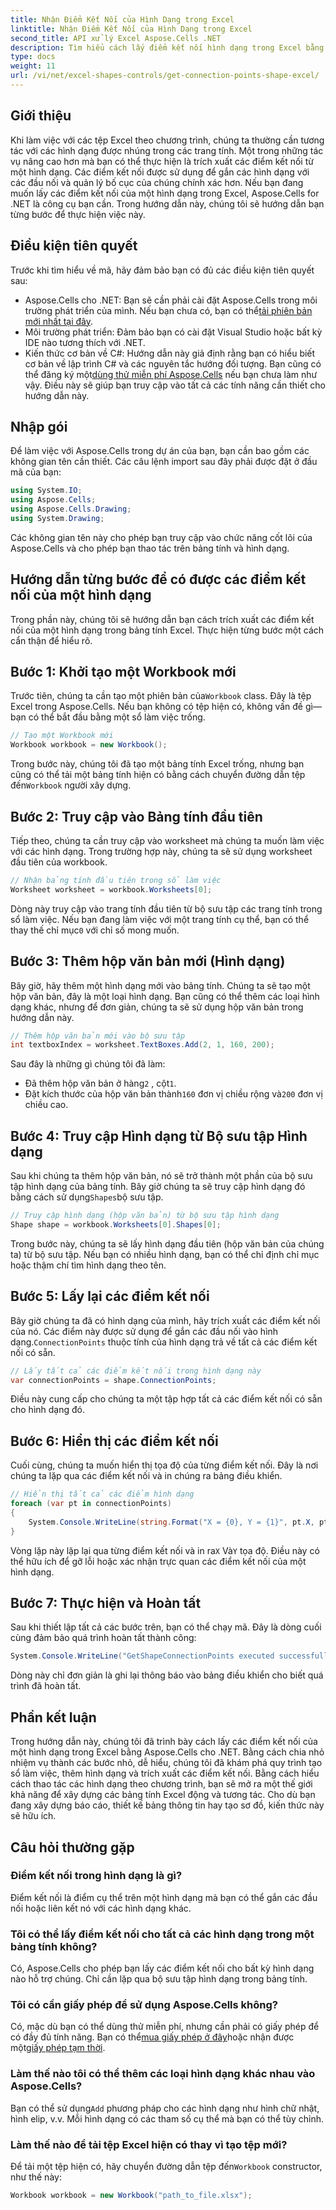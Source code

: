 ```yaml
---
title: Nhận Điểm Kết Nối của Hình Dạng trong Excel
linktitle: Nhận Điểm Kết Nối của Hình Dạng trong Excel
second_title: API xử lý Excel Aspose.Cells .NET
description: Tìm hiểu cách lấy điểm kết nối hình dạng trong Excel bằng Aspose.Cells cho .NET. Làm theo hướng dẫn từng bước của chúng tôi để dễ dàng trích xuất và hiển thị điểm hình dạng theo chương trình.
type: docs
weight: 11
url: /vi/net/excel-shapes-controls/get-connection-points-shape-excel/
---
```

## Giới thiệu
Khi làm việc với các tệp Excel theo chương trình, chúng ta thường cần tương tác với các hình dạng được nhúng trong các trang tính. Một trong những tác vụ nâng cao hơn mà bạn có thể thực hiện là trích xuất các điểm kết nối từ một hình dạng. Các điểm kết nối được sử dụng để gắn các hình dạng với các đầu nối và quản lý bố cục của chúng chính xác hơn. Nếu bạn đang muốn lấy các điểm kết nối của một hình dạng trong Excel, Aspose.Cells for .NET là công cụ bạn cần. Trong hướng dẫn này, chúng tôi sẽ hướng dẫn bạn từng bước để thực hiện việc này.
## Điều kiện tiên quyết
Trước khi tìm hiểu về mã, hãy đảm bảo bạn có đủ các điều kiện tiên quyết sau:
- Aspose.Cells cho .NET: Bạn sẽ cần phải cài đặt Aspose.Cells trong môi trường phát triển của mình. Nếu bạn chưa có, bạn có thể[tải phiên bản mới nhất tại đây](https://releases.aspose.com/cells/net/).
- Môi trường phát triển: Đảm bảo bạn có cài đặt Visual Studio hoặc bất kỳ IDE nào tương thích với .NET.
- Kiến thức cơ bản về C#: Hướng dẫn này giả định rằng bạn có hiểu biết cơ bản về lập trình C# và các nguyên tắc hướng đối tượng.
 Bạn cũng có thể đăng ký một[dùng thử miễn phí Aspose.Cells](https://releases.aspose.com/) nếu bạn chưa làm như vậy. Điều này sẽ giúp bạn truy cập vào tất cả các tính năng cần thiết cho hướng dẫn này.

## Nhập gói
Để làm việc với Aspose.Cells trong dự án của bạn, bạn cần bao gồm các không gian tên cần thiết. Các câu lệnh import sau đây phải được đặt ở đầu mã của bạn:
```csharp
using System.IO;
using Aspose.Cells;
using Aspose.Cells.Drawing;
using System.Drawing;
```
Các không gian tên này cho phép bạn truy cập vào chức năng cốt lõi của Aspose.Cells và cho phép bạn thao tác trên bảng tính và hình dạng.

## Hướng dẫn từng bước để có được các điểm kết nối của một hình dạng
Trong phần này, chúng tôi sẽ hướng dẫn bạn cách trích xuất các điểm kết nối của một hình dạng trong bảng tính Excel. Thực hiện từng bước một cách cẩn thận để hiểu rõ.
## Bước 1: Khởi tạo một Workbook mới
 Trước tiên, chúng ta cần tạo một phiên bản của`Workbook` class. Đây là tệp Excel trong Aspose.Cells. Nếu bạn không có tệp hiện có, không vấn đề gì—bạn có thể bắt đầu bằng một sổ làm việc trống.
```csharp
// Tạo một Workbook mới
Workbook workbook = new Workbook();
```
 Trong bước này, chúng tôi đã tạo một bảng tính Excel trống, nhưng bạn cũng có thể tải một bảng tính hiện có bằng cách chuyển đường dẫn tệp đến`Workbook` người xây dựng.
## Bước 2: Truy cập vào Bảng tính đầu tiên
Tiếp theo, chúng ta cần truy cập vào worksheet mà chúng ta muốn làm việc với các hình dạng. Trong trường hợp này, chúng ta sẽ sử dụng worksheet đầu tiên của workbook.
```csharp
// Nhận bảng tính đầu tiên trong sổ làm việc
Worksheet worksheet = workbook.Worksheets[0];
```
 Dòng này truy cập vào trang tính đầu tiên từ bộ sưu tập các trang tính trong sổ làm việc. Nếu bạn đang làm việc với một trang tính cụ thể, bạn có thể thay thế chỉ mục`0` với chỉ số mong muốn.
## Bước 3: Thêm hộp văn bản mới (Hình dạng)
Bây giờ, hãy thêm một hình dạng mới vào bảng tính. Chúng ta sẽ tạo một hộp văn bản, đây là một loại hình dạng. Bạn cũng có thể thêm các loại hình dạng khác, nhưng để đơn giản, chúng ta sẽ sử dụng hộp văn bản trong hướng dẫn này.
```csharp
// Thêm hộp văn bản mới vào bộ sưu tập
int textboxIndex = worksheet.TextBoxes.Add(2, 1, 160, 200);
```
Sau đây là những gì chúng tôi đã làm:
-  Đã thêm hộp văn bản ở hàng`2` , cột`1`.
-  Đặt kích thước của hộp văn bản thành`160` đơn vị chiều rộng và`200` đơn vị chiều cao.
## Bước 4: Truy cập Hình dạng từ Bộ sưu tập Hình dạng
 Sau khi chúng ta thêm hộp văn bản, nó sẽ trở thành một phần của bộ sưu tập hình dạng của bảng tính. Bây giờ chúng ta sẽ truy cập hình dạng đó bằng cách sử dụng`Shapes`bộ sưu tập.
```csharp
// Truy cập hình dạng (hộp văn bản) từ bộ sưu tập hình dạng
Shape shape = workbook.Worksheets[0].Shapes[0];
```
Trong bước này, chúng ta sẽ lấy hình dạng đầu tiên (hộp văn bản của chúng ta) từ bộ sưu tập. Nếu bạn có nhiều hình dạng, bạn có thể chỉ định chỉ mục hoặc thậm chí tìm hình dạng theo tên.
## Bước 5: Lấy lại các điểm kết nối
Bây giờ chúng ta đã có hình dạng của mình, hãy trích xuất các điểm kết nối của nó. Các điểm này được sử dụng để gắn các đầu nối vào hình dạng.`ConnectionPoints` thuộc tính của hình dạng trả về tất cả các điểm kết nối có sẵn.
```csharp
// Lấy tất cả các điểm kết nối trong hình dạng này
var connectionPoints = shape.ConnectionPoints;
```
Điều này cung cấp cho chúng ta một tập hợp tất cả các điểm kết nối có sẵn cho hình dạng đó.
## Bước 6: Hiển thị các điểm kết nối
Cuối cùng, chúng ta muốn hiển thị tọa độ của từng điểm kết nối. Đây là nơi chúng ta lặp qua các điểm kết nối và in chúng ra bảng điều khiển.
```csharp
// Hiển thị tất cả các điểm hình dạng
foreach (var pt in connectionPoints)
{
    System.Console.WriteLine(string.Format("X = {0}, Y = {1}", pt.X, pt.Y));
}
```
 Vòng lặp này lặp lại qua từng điểm kết nối và in ra`X` Và`Y` tọa độ. Điều này có thể hữu ích để gỡ lỗi hoặc xác nhận trực quan các điểm kết nối của một hình dạng.
## Bước 7: Thực hiện và Hoàn tất
Sau khi thiết lập tất cả các bước trên, bạn có thể chạy mã. Đây là dòng cuối cùng đảm bảo quá trình hoàn tất thành công:
```csharp
System.Console.WriteLine("GetShapeConnectionPoints executed successfully.");
```
Dòng này chỉ đơn giản là ghi lại thông báo vào bảng điều khiển cho biết quá trình đã hoàn tất.

## Phần kết luận
Trong hướng dẫn này, chúng tôi đã trình bày cách lấy các điểm kết nối của một hình dạng trong Excel bằng Aspose.Cells cho .NET. Bằng cách chia nhỏ nhiệm vụ thành các bước nhỏ, dễ hiểu, chúng tôi đã khám phá quy trình tạo sổ làm việc, thêm hình dạng và trích xuất các điểm kết nối.
Bằng cách hiểu cách thao tác các hình dạng theo chương trình, bạn sẽ mở ra một thế giới khả năng để xây dựng các bảng tính Excel động và tương tác. Cho dù bạn đang xây dựng báo cáo, thiết kế bảng thông tin hay tạo sơ đồ, kiến thức này sẽ hữu ích.
## Câu hỏi thường gặp
### Điểm kết nối trong hình dạng là gì?
Điểm kết nối là điểm cụ thể trên một hình dạng mà bạn có thể gắn các đầu nối hoặc liên kết nó với các hình dạng khác.
### Tôi có thể lấy điểm kết nối cho tất cả các hình dạng trong một bảng tính không?
Có, Aspose.Cells cho phép bạn lấy các điểm kết nối cho bất kỳ hình dạng nào hỗ trợ chúng. Chỉ cần lặp qua bộ sưu tập hình dạng trong bảng tính.
### Tôi có cần giấy phép để sử dụng Aspose.Cells không?
Có, mặc dù bạn có thể dùng thử miễn phí, nhưng cần phải có giấy phép để có đầy đủ tính năng. Bạn có thể[mua giấy phép ở đây](https://purchase.aspose.com/buy)hoặc nhận được một[giấy phép tạm thời](https://purchase.aspose.com/temporary-license/).
### Làm thế nào tôi có thể thêm các loại hình dạng khác nhau vào Aspose.Cells?
Bạn có thể sử dụng`Add` phương pháp cho các hình dạng như hình chữ nhật, hình elip, v.v. Mỗi hình dạng có các tham số cụ thể mà bạn có thể tùy chỉnh.
### Làm thế nào để tải tệp Excel hiện có thay vì tạo tệp mới?
 Để tải một tệp hiện có, hãy chuyển đường dẫn tệp đến`Workbook` constructor, như thế này:  
```csharp
Workbook workbook = new Workbook("path_to_file.xlsx");
```